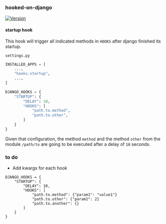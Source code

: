### hooked-on-django 

[![Version](https://img.shields.io/pypi/v/hooked--on--django?label=pypi&color=blue&logo=pypi)](https://pypi.org/project/hooked-on-django)


#### startup hook

This hook will trigger all indicated methods in `HOOKS` after django finished its startup.

`settings.py`

```python
INSTALLED_APPS = [
    ...,
    "hooks.startup",
    ...,
]

DJANGO_HOOKS = {
    "STARTUP": {
        "DELAY": 10,
        "HOOKS": [
            "path.to.method",
            "path.to.other",
        ]
    }
}
```

Given that configuration, the method `method` and the method `other` from the module `/path/to` are going to be executed after a delay of `10` seconds.


### to do

* Add kwargs for each hook

```
DJANGO_HOOKS = {
    "STARTUP": {
        "DELAY": 10,
        "HOOKS": [
            "path.to.method": {"param1": "value1"}
            "path.to.other": {"param2": 2}
            "path.to.another": {}
        ]
    }
}
```


